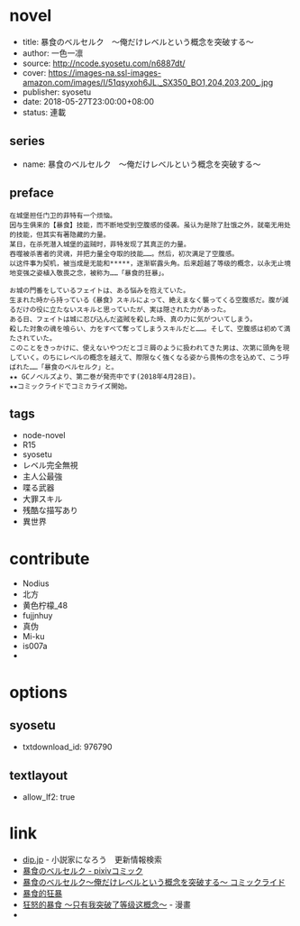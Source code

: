 # novel

- title: 暴食のベルセルク　～俺だけレベルという概念を突破する～
- author: 一色一凛
- source: http://ncode.syosetu.com/n6887dt/
- cover: https://images-na.ssl-images-amazon.com/images/I/51qsyxoh6JL._SX350_BO1,204,203,200_.jpg
- publisher: syosetu
- date: 2018-05-27T23:00:00+08:00
- status: 連載

## series

- name: 暴食のベルセルク　～俺だけレベルという概念を突破する～

## preface


```
在城堡担任门卫的菲特有一个烦恼。
因与生俱来的【暴食】技能，而不断地受到空腹感的侵袭。虽认为是除了肚饿之外，就毫无用处的技能，但其实有著隐藏的力量。
某日，在杀死潜入城堡的盗贼时，菲特发现了其真正的力量。
吞噬被杀害者的灵魂，并把力量全夺取的技能……。然后，初次满足了空腹感。
以这件事为契机，被当成是无能和*****，逐渐崭露头角。后来超越了等级的概念，以永无止境地变强之姿植入敬畏之念，被称为……「暴食的狂暴」。

お城の門番をしているフェイトは、ある悩みを抱えていた。
生まれた時から持っている《暴食》スキルによって、絶えまなく襲ってくる空腹感だ。腹が減るだけの役に立たないスキルと思っていたが、実は隠された力があった。
ある日、フェイトは城に忍び込んだ盗賊を殺した時、真の力に気がついてしまう。
殺した対象の魂を喰らい、力をすべて奪ってしまうスキルだと……。そして、空腹感は初めて満たされていた。
このことをきっかけに、使えないやつだとゴミ屑のように扱われてきた男は、次第に頭角を現していく。のちにレベルの概念を越えて、際限なく強くなる姿から畏怖の念を込めて、こう呼ばれた……「暴食のベルセルク」と。
★★ GCノベルズより、第二巻が発売中です(2018年4月28日)。
★★コミックライドでコミカライズ開始。
```

## tags

- node-novel
- R15
- syosetu
- レベル完全無視
- 主人公最強
- 喋る武器
- 大罪スキル
- 残酷な描写あり
- 異世界

# contribute

- Nodius
- 北方
- 黄色柠檬_48
- fujjnhuy
- 真伪
- Mi-ku
- is007a
- 

# options

## syosetu

- txtdownload_id: 976790

## textlayout

- allow_lf2: true

# link

- [dip.jp](https://narou.dip.jp/search.php?text=n6887dt&novel=all&genre=all&new_genre=all&length=0&down=0&up=100) - 小説家になろう　更新情報検索
- [暴食のベルセルク - pixivコミック](https://comic.pixiv.net/works/4258)
- [暴食のベルセルク～俺だけレベルという概念を突破する～ コミックライド](http://comicride.jp/gluttony/)
- [暴食的狂暴](https://tieba.baidu.com/f?kw=%E6%9A%B4%E9%A3%9F%E7%9A%84%E7%8B%82%E6%9A%B4&ie=utf-8 "")
- [狂怒的暴食 ～只有我突破了等级这概念～](http://www.dm5.com/manhua-kuangnudebaoshi--zhiyouwotupoledengjizhegainian/) - 漫畫
- 


